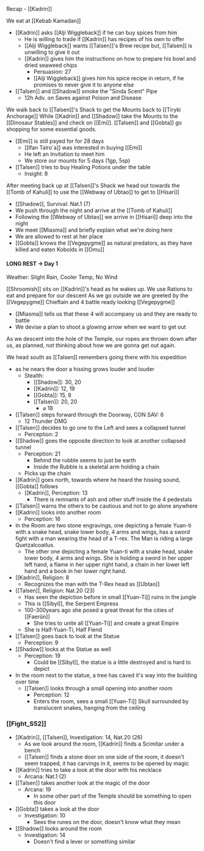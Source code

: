 Recap - [[Kadrin]]

We eat at [[Kebab Kamadan]]
- [[Kadrin]] asks [[Alji Wiggleback]] if he can buy spices from him
	- He is willing to trade if [[Kadrin]] has recipes of his own to offer
	- [[Alji Wiggleback]] wants [[Talsen]]'s Brew recipe but, [[Talsen]] is unwilling to give it out
	- [[Kadrin]] gives him the instructions on how to prepare his bowl and dried seaweed chips
		- Persuasion: 27
		- [[Alji Wiggleback]] gives him his spice recipe in return, if he promises to never give it to anyone else
- [[Talsen]] and [[Shadow]] smoke the "Sinda Scent" Pipe
	- 12h Adv. on Saves against Poison and Disease

We walk back to [[Talsen]]'s Shack to get the Mounts back to [[Tiryki Anchorage]]
While [[Kadrin]] and [[Shadow]] take the Mounts to the [[Dinosaur Stables]] and check on [[Emi]]. [[Talsen]] and [[Gobta]] go shopping for some essential goods.
- [[Emi]] is still payed for for 28 days
	- [[Ifan Talro´a]] was interested in buying [[Emi]]
	- He left an Invitation to meet him
	- We store our mounts for 5 days (1gp, 5sp)
- [[Talsen]] tries to buy Healing Potions under the table
	- Insight: 8

After meeting back up at [[Talsen]]'s Shack we head out towards the [[Tomb of Kahuli]] to use the [[Webway of Ubtao]] to get to [[Hisari]]
- [[Shadow]], Survival: Nat.1 (7)
- We push through the night and arrive at the [[Tomb of Kahuli]]
- Following the [[Webway of Ubtao]] we arrive in [[Hisari]] deep into the night
- We meet [[Miasma]] and briefly explain what we're doing here
- We are allowed to rest at her place
- [[Gobta]] knows the [[Vegepygme]] as natural predators, as they have killed and eaten Kobolds in [[Omu]]

#### LONG REST -> Day 1
Weather: Slight Rain, Cooler Temp, No Wind

[[Shroomish]] sits on [[Kadrin]]'s head as he wakes up.
We use Rations to eat and prepare for our descent
As we go outside we are greeted by the [[Vegepygme]] Chieftain and 4 battle ready looking [[Vegepygme]]
- [[Miasma]] tells us that these 4 will accompany us and they are ready to battle
- We devise a plan to shoot a glowing arrow when we want to get out

As we descent into the hole of the Temple, our ropes are thrown down after us, as planned, not thinking about how we are gonna get out again.

We head south as [[Talsen]] remembers going there with his expedition
- as he nears the door a hissing grows louder and louder
	- Stealth:
		- [[Shadow]]: 30, 20
		- [[Kadrin]]: 12, 19
		- [[Gobta]]: 15, 8
		- [[Talsen]]: 20, 20
			- ⌀ 18
- [[Talsen]] steps forward through the Doorway, CON SAV: 6
	- 12 Thunder DMG
- [[Talsen]] decides to go one to the Left and sees a collapsed tunnel
	- Perception: 2
- [[Shadow]] goes the opposite direction to look at another collapsed tunnel
	- Perception: 21
		- Behind the rubble seems to just be earth
		- Inside the Rubble is a skeletal arm holding a chain
	- Picks up the chain
- [[Kadrin]] goes north, towards where he heard the hissing sound, [[Gobta]] follows
	- [[Kadrin]], Perception: 13
		- There is remnants of ash and other stuff inside the 4 pedestals
- [[Talsen]] warns the others to be cautious and not to go alone anywhere
- [[Kadrin]] looks into another room
	- Perception: 16
- In the Room are two stone engravings, one depicting a female Yuan-ti with a snake head, snake lower body, 4 arms and wings, has a sword fight with a man wearing the head of a T-rex. The Man is riding a large Quetzalcoatlus.
	- The other one depicting a female Yuan-ti with a snake head, snake lower body, 4 arms and wings. She is holding a sword in her upper left hand, a flame in her upper right hand, a chain in her lower left hand and a book in her lower right hand.
- [[Kadrin]], Religion: 8
	- Recognizes the man with the T-Rex head as [[Ubtao]]
- [[Talsen]], Religion: Nat.20 (23)
	- Has seen the depiction before in small [[Yuan-Ti]] ruins  in the jungle
	- This is [[Sibyl]], the Serpent Empress
	- 100-300years ago she posed a great threat for the cities of [[Faerûn]]
		- She tries to unite all [[Yuan-Ti]] and create a great Empire
	- She is Half-Yuan-Ti, Half Fiend
- [[Talsen]] goes back to look at the Statue
	- Perception: 9
- [[Shadow]] looks at the Statue as well
	- Perception: 19
		- Could be [[Sibyl]], the statue is a little destroyed and is hard to depict
- In the room next to the statue, a tree has caved it's way into the building over time
	- [[Talsen]] looks through a small opening into another room
		- Perception: 12
		- Enters the room, sees a small [[Yuan-Ti]] Skull surrounded by translucent snakes, hanging from the  ceiling

### [[Fight_S52]]

- [[Kadrin]], [[Talsen]], Investigation: 14, Nat.20 (26)
	- As we look around the room, [[Kadrin]] finds a Scimitar under a bench
	- [[Talsen]] finds a stone door on one side of the room, it doesn't seem trapped, it has carvings in it, seems to be opened by magic
- [[Kadrin]] tries to take a look at the door with his necklace
	- Arcana: Nat.1 (2)
- [[Talsen]] takes another look at the magic of the door
	- Arcana: 19
		- In some other part of the Temple should be something to open this door
- [[Gobta]] takes a look at the door
	- Investigation: 10
		- Sees the runes on the door, doesn't know what they mean
- [[Shadow]] looks around the room
	- Investigation: 14
		- Doesn't find a lever or something similar